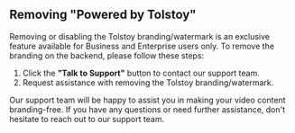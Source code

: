 ## Removing "Powered by Tolstoy"

Removing or disabling the Tolstoy branding/watermark is an exclusive feature available for Business and Enterprise users only. To remove the branding on the backend, please follow these steps:

1. Click the **"Talk to Support"** button to contact our support team.
2. Request assistance with removing the Tolstoy branding/watermark.

Our support team will be happy to assist you in making your video content branding-free. If you have any questions or need further assistance, don't hesitate to reach out to our support team.